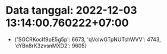 # Data tanggal: 2022-12-03 13:14:00.760222+07:00

* {'SGCRKoclf9pE5g5p': 6673, 'qVolwGTpNUTshWVV': 4743, 'eYBn8rK3zvsnMXD2': 9605}
